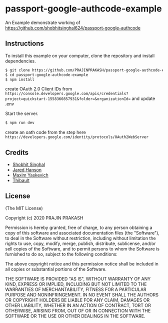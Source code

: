 # passport-google-authcode-example
An Example demonstrate working of https://github.com/shobhitsinghal624/passport-google-authcode


## Instructions

To install this example on your computer, clone the repository and install
dependencies.

```bash
$ git clone https://github.com/PRAJINPRAKASH/passport-google-authcode-example.git
$ cd passport-google-authcode-example
$ npm install
```
create OAuth 2.0 Client IDs from `https://console.developers.google.com/apis/credentials?project=quickstart-1558360857931&folder=&organizationId=`  and update .env



Start the server.

```bash
$ npm run dev
```

create an oath code from the step here `https://developers.google.com/identity/protocols/OAuth2WebServer` 



## Credits

  - [Shobhit Singhal](https://github.com/shobhitsinghal624)
  - [Jared Hanson](https://github.com/jaredhanson)
  - [Maxim Yaskevich](https://github.com/myaskevich)
  - [Thibault](https://github.com/melkir)

## License

(The MIT License)

Copyright (c) 2020 PRAJIN PRAKASH

Permission is hereby granted, free of charge, to any person obtaining a copy of
this software and associated documentation files (the "Software"), to deal in
the Software without restriction, including without limitation the rights to
use, copy, modify, merge, publish, distribute, sublicense, and/or sell copies of
the Software, and to permit persons to whom the Software is furnished to do so,
subject to the following conditions:

The above copyright notice and this permission notice shall be included in all
copies or substantial portions of the Software.

THE SOFTWARE IS PROVIDED "AS IS", WITHOUT WARRANTY OF ANY KIND, EXPRESS OR
IMPLIED, INCLUDING BUT NOT LIMITED TO THE WARRANTIES OF MERCHANTABILITY, FITNESS
FOR A PARTICULAR PURPOSE AND NONINFRINGEMENT. IN NO EVENT SHALL THE AUTHORS OR
COPYRIGHT HOLDERS BE LIABLE FOR ANY CLAIM, DAMAGES OR OTHER LIABILITY, WHETHER
IN AN ACTION OF CONTRACT, TORT OR OTHERWISE, ARISING FROM, OUT OF OR IN
CONNECTION WITH THE SOFTWARE OR THE USE OR OTHER DEALINGS IN THE SOFTWARE.